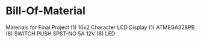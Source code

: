 # Bill-Of-Material
Materials for Final Project
(1) 16x2 Character LCD Display
(1) ATMEGA328PB
(8) SWITCH PUSH SPST-NO 5A 12V
(8) LED
